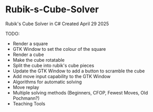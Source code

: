 # Rubik-s-Cube-Solver
Rubik's Cube Solver in C#
Created April 29 2025

TODO:
- Render a square
- GTK Window to set the colour of the square
- Render a cube
- Make the cube rotatable
- Split the cube into rubik's cube pieces
- Update the GTK Window to add a button to scramble the cube
- Add move input capability to the GTK Window
- Algorithms for automatic solving
- Move replay
- Multiple solving methods (Beginners, CFOP, Fewest Moves, Old Pochmann?)
- Teaching Tools